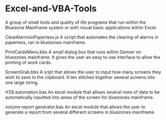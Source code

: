 # Excel-and-VBA-Tools
A group of small tools and quality of life programs that run within the Bluezone Mainframe system or with visual basic applications within Excel.

ClearAlarmsinPaperless.js
A script that automates the clearing of alarms in paperless, ran in bluezones mainframe.

PrintCardsMenu.bbs
A small dialog box that runs within Denver on bluezones mainframe.
It gives the user an easy to use interface to allow the printing of work cards.

ScreenGrab.bbs
A sript that allows the user to input how many screens they wish to save to the clipboard.
It ten stitches together several screens into one large string.

rf28 automation.bas
An excel module that allows several rows of data to be automatically inputted into areas of the screen for bluezones mainframe.

volume report generator.bas
An excel module that allows the user to generate a report from several different screens in bluezones mainframe.
